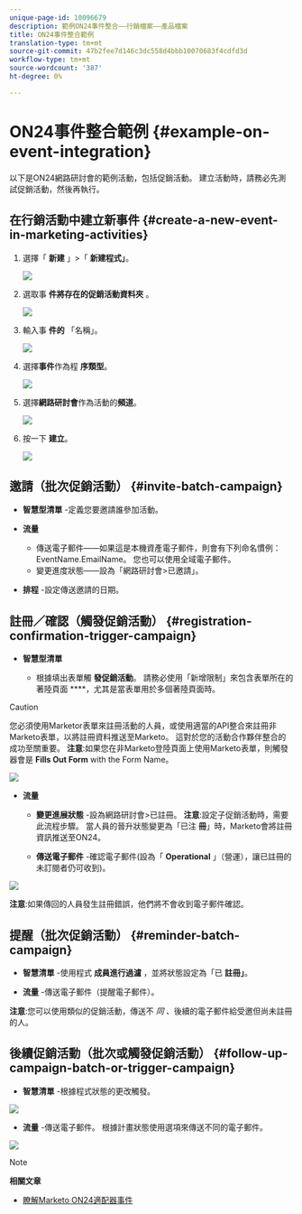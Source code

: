 ```yaml
---
unique-page-id: 10096679
description: 範例ON24事件整合——行銷檔案——產品檔案
title: ON24事件整合範例
translation-type: tm+mt
source-git-commit: 47b2fee7d146c3dc558d4bbb10070683f4cdfd3d
workflow-type: tm+mt
source-wordcount: '387'
ht-degree: 0%

---
```



# ON24事件整合範例 {#example-on-event-integration}

以下是ON24網路研討會的範例活動，包括促銷活動。 建立活動時，請務必先測試促銷活動，然後再執行。

## 在行銷活動中建立新事件 {#create-a-new-event-in-marketing-activities}

1. 選擇「 **新建** 」>「 **新建程式」**。

   ![](assets/image2015-12-22-15-3a35-3a15.png)

1. 選取事 **件將存在的促銷活動資料夾** 。

   ![](assets/image2015-12-22-15-3a39-3a51.png)

1. 輸入事 **件的** 「名稱」。

   ![](assets/image2015-12-22-15-3a43-3a4.png)

1. 選擇**事件**作為程 **序類型**。

   ![](assets/image2015-12-22-15-3a44-3a41.png)

1. 選擇**網路研討會**作為活動的**頻道**。

   ![](assets/image2015-12-22-15-3a46-3a34.png)

1. 按一下 **建立**。

   ![](assets/image2015-12-22-15-3a48-3a20.png)

## 邀請（批次促銷活動）  {#invite-batch-campaign}

* **智慧型清單** -定義您要邀請誰參加活動。
* **流量**

   * 傳送電子郵件——如果這是本機資產電子郵件，則會有下列命名慣例：EventName.EmailName。 您也可以使用全域電子郵件。
   * 變更進度狀態——設為「網路研討會>已邀請」。

* **排程** -設定傳送邀請的日期。

## 註冊／確認（觸發促銷活動） {#registration-confirmation-trigger-campaign}

* **智慧型清單**

   * 根據填出表單觸 **發促銷活動**。 請務必使用「新增限制」來包含表單所在的著陸頁面 ****，尤其是當表單用於多個著陸頁面時。

>[!CAUTION]
>
>您必須使用Marketor表單來註冊活動的人員，或使用適當的API整合來註冊非Marketo表單，以將註冊資料推送至Marketo。 這對於您的活動合作夥伴整合的成功至關重要。 **注意**:如果您在非Marketo登陸頁面上使用Marketo表單，則觸發器會是 **Fills Out Form** with the Form Name。

![](assets/image2015-12-22-15-3a50-3a22.png)

* **流量**

   * **變更進展狀態** -設為網路研討會>已註冊。 **注意**:設定子促銷活動時，需要此流程步驟。 當人員的晉升狀態變更為「已注 **冊**」時，Marketo會將註冊資訊推送至ON24。

   * **傳送電子郵件** -確認電子郵件(設為「 **Operational** 」（營運），讓已註冊的未訂閱者仍可收到)。

![](assets/image2015-12-22-15-3a52-3a9.png)

**注意**:如果傳回的人員發生註冊錯誤，他們將不會收到電子郵件確認。

## 提醒（批次促銷活動） {#reminder-batch-campaign}

* **智慧清單** -使用程式 **成員進行過濾** ，並將狀態設定為「已 **註冊」**。

* **流量** -傳送電子郵件（提醒電子郵件）。

**注意**:您可以使用類似的促銷活動，傳送不 *同* 、後續的電子郵件給受邀但尚未註冊的人。

## 後續促銷活動（批次或觸發促銷活動） {#follow-up-campaign-batch-or-trigger-campaign}

* **智慧清單** -根據程式狀態的更改觸發。

![](assets/image2015-12-22-15-3a57-3a25.png)

* **流量** -傳送電子郵件。 根據計畫狀態使用選項來傳送不同的電子郵件。

![](assets/ten.png)

>[!NOTE]
>
>**相關文章**
>
>* [瞭解Marketo ON24適配器事件](understanding-marketo-on24-adapter-events.md)

>



